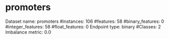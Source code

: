 # promoters
Dataset name: promoters
#instances: 106
#features: 58
  #binary_features: 0
  #integer_features: 58
  #float_features: 0
Endpoint type: binary
#Classes: 2
Imbalance metric: 0.0
